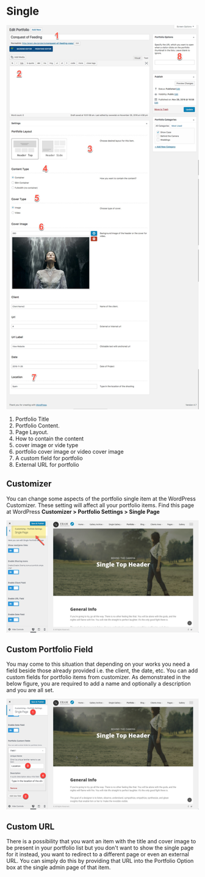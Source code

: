 # Single

![](../.gitbook/assets/2016-12-19_14-23-20.jpg)

1. Portfolio Title
2. Portfolio Content.
3. Page Layout.
4. How to contain the content
5. cover image or vide type
6. portfolio cover image or video cover image
7. A custom field for portfolio
8. External URL for portfolio

## Customizer

You can change some aspects of the portfolio single item at the WordPress Customizer. These setting will affect all your portfolio items. Find this page at WordPress **Customizer &gt; Portfolio Settings &gt; Single Page**

![](../.gitbook/assets/2016-12-19_14-29-07.jpg)

## Custom Portfolio Field

You may come to this situation that depending on your works you need a field beside those already provided i.e. the client, the date, etc. You can add custom fields for portfolio items from customizer. As demonstrated in the below figure, you are required to add a name and optionally a description and you are all set.

![](../.gitbook/assets/2016-12-19_14-47-05.jpg)

## Custom URL

There is a possibility that you want an item with the title and cover image to be present in your portfolio list but you don't want to show the single page for it instead, you want to redirect to a different page or even an external URL. You can simply do this by providing that URL into the Portfolio Option box at the single admin page of that item.

